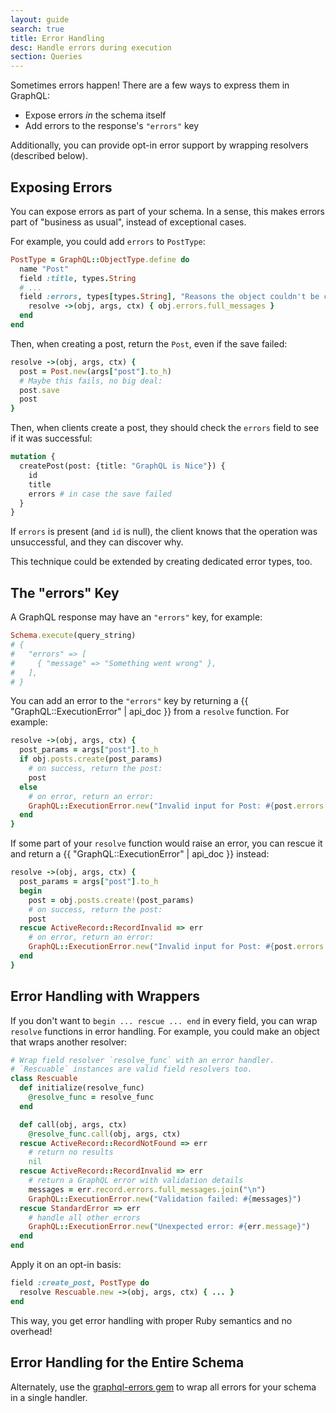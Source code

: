 ```yaml
---
layout: guide
search: true
title: Error Handling
desc: Handle errors during execution
section: Queries
---
```


Sometimes errors happen! There are a few ways to express them in GraphQL:

- Expose errors _in_ the schema itself
- Add errors to the response's `"errors"` key

Additionally, you can provide opt-in error support by wrapping resolvers (described below).

## Exposing Errors

You can expose errors as part of your schema. In a sense, this makes errors part of "business as usual", instead of exceptional cases.

For example, you could add `errors` to `PostType`:

```ruby
PostType = GraphQL::ObjectType.define do
  name "Post"
  field :title, types.String
  # ...
  field :errors, types[types.String], "Reasons the object couldn't be created or updated" do
    resolve ->(obj, args, ctx) { obj.errors.full_messages }
  end
end
```

Then, when creating a post, return the `Post`, even if the save failed:

```ruby
resolve ->(obj, args, ctx) {
  post = Post.new(args["post"].to_h)
  # Maybe this fails, no big deal:
  post.save
  post
}
```

Then, when clients create a post, they should check the `errors` field to see if it was successful:

```graphql
mutation {
  createPost(post: {title: "GraphQL is Nice"}) {
    id
    title
    errors # in case the save failed
  }
}
```

If `errors` is present (and `id` is null), the client knows that the operation was unsuccessful, and they can discover why.

This technique could be extended by creating dedicated error types, too.

## The "errors" Key

A GraphQL response may have an `"errors"` key, for example:

```ruby
Schema.execute(query_string)
# {
#   "errors" => [
#     { "message" => "Something went wrong" },
#   ],
# }
```

You can add an error to the `"errors"` key by returning a {{ "GraphQL::ExecutionError" | api_doc }} from a `resolve` function. For example:

```ruby
resolve ->(obj, args, ctx) {
  post_params = args["post"].to_h
  if obj.posts.create(post_params)
    # on success, return the post:
    post
  else
    # on error, return an error:
    GraphQL::ExecutionError.new("Invalid input for Post: #{post.errors.full_messages.join(", ")}")
  end
}
```

If some part of your `resolve` function would raise an error, you can rescue it and return a {{ "GraphQL::ExecutionError" | api_doc }} instead:

```ruby
resolve ->(obj, args, ctx) {
  post_params = args["post"].to_h
  begin
    post = obj.posts.create!(post_params)
    # on success, return the post:
    post
  rescue ActiveRecord::RecordInvalid => err
    # on error, return an error:
    GraphQL::ExecutionError.new("Invalid input for Post: #{post.errors.full_messages.join(", ")}")
  end
}
```

## Error Handling with Wrappers

If you don't want to `begin ... rescue ... end` in every field, you can wrap `resolve` functions in error handling. For example, you could make an object that wraps another resolver:

```ruby
# Wrap field resolver `resolve_func` with an error handler.
# `Rescuable` instances are valid field resolvers too.
class Rescuable
  def initialize(resolve_func)
    @resolve_func = resolve_func
  end

  def call(obj, args, ctx)
    @resolve_func.call(obj, args, ctx)
  rescue ActiveRecord::RecordNotFound => err
    # return no results
    nil
  rescue ActiveRecord::RecordInvalid => err
    # return a GraphQL error with validation details
    messages = err.record.errors.full_messages.join("\n")
    GraphQL::ExecutionError.new("Validation failed: #{messages}")
  rescue StandardError => err
    # handle all other errors
    GraphQL::ExecutionError.new("Unexpected error: #{err.message}")
  end
end
```

Apply it on an opt-in basis:

```ruby
field :create_post, PostType do
  resolve Rescuable.new ->(obj, args, ctx) { ... }
end
```

This way, you get error handling with proper Ruby semantics and no overhead!

## Error Handling for the Entire Schema

Alternately, use the [graphql-errors gem](https://github.com/exAspArk/graphql-errors) to wrap all errors for your schema in a single handler.
